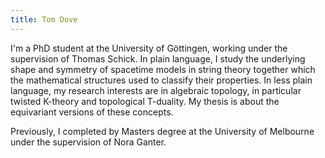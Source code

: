 ```yaml
---
title: Tom Dove
---
```

I'm a PhD student at the University of Göttingen, working under the supervision of Thomas Schick. 
In plain language, I study the underlying shape and symmetry of spacetime models in string theory together which the mathematical structures used to classify their properties.
In less plain language, my research interests are in algebraic topology, in particular twisted K-theory and topological T-duality. 
My thesis is about the equivariant versions of these concepts.

Previously, I completed by Masters degree at the University of Melbourne under the supervision of Nora Ganter. 

